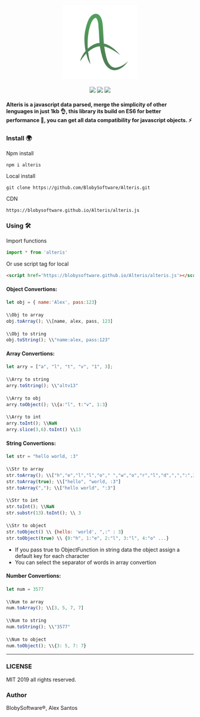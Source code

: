 
<div align="center">
  <img src="https://raw.githubusercontent.com/blobysoftware/img/master/alteris.png" width="200">
  <br/>
  <br/>
  <img src="https://img.shields.io/badge/license-MIT-blue.svg">
  <img src="https://img.shields.io/badge/build-passing-brightgreen.svg">
  <img src="https://badge.fury.io/js/alteris.svg">
</div>

#### Alteris is a javascript data parsed, merge the simplicity of other lenguages in just 1kb 👌, this library its build on ES6 for better performance 💪, you can get all data compatibility for javascript objects. ⚡ 

### Install 🌍
Npm install
```
npm i alteris
```
Local install 
```
git clone https://github.com/BlobySoftware/Alteris.git
```
CDN
```
https://blobysoftware.github.io/Alteris/alteris.js
```

### Using 🛠️
Import functions
```javaScript 
import * from 'alteris' 
```
Or use script tag for local
```html
<script href='https://blobysoftware.github.io/Alteris/alteris.js'></script>
```

#### Object Convertions:
```javaScript
let obj = { name:'Alex', pass:123}

\\Obj to array
obj.toArray(); \\[name, alex, pass, 123]

\\Obj to string
obj.toString(); \\"name:alex, pass:123"

```

#### Array Convertions:
```javaScript
let arry = ["a", "l", "t", "v", "1", 3];

\\Arry to string
arry.toString(); \\"altv13"

\\Arry to obj
arry.toObject(); \\{a:"l", t:"v", 1:3}

\\Arry to int
arry.toInt(); \\NaN
arry.slice(3,6).toInt() \\13
```

#### String Convertions:
```javaScript
let str = "hello world, :3"

\\Str to array
str.toArray(); \\["h","e","l","l","o"," ","w","o","r","l","d",",",":",3]
str.toArray(true); \\["hello", "world, :3"]
str.toArray(","); \\["hello world", ":3"]

\\Str to int
str.toInt(); \\NaN
str.substr(13).toInt(); \\ 3

\\Str to object
str.toObject() \\ {hello: 'world', ",:" : 3}
str.toObject(true) \\ {0:"h", 1:"e", 2:"l", 3:"l", 4:"o" ...} 
```
* If you pass true to ObjectFunction in string data the object assign a default key for each character
* You can select the separator of words in array convertion

#### Number Convertions:
```javaScript
let num = 3577

\\Num to array
num.toArray(); \\[3, 5, 7, 7]

\\Num to string
num.toString(); \\"3577"

\\Num to object
num.toObject(); \\{3: 5, 7: 7}

```
-------------
### LICENSE
MIT 2019 all rights reserved. 

### Author
BlobySoftware®, Alex Santos

